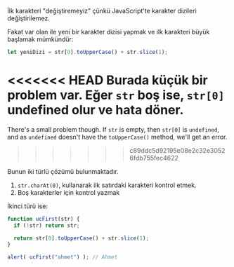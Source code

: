 İlk karakteri "değiştiremeyiz" çünkü JavaScript'te karakter dizileri değiştirilemez.

Fakat var olan ile yeni bir karakter dizisi yapmak ve ilk karakteri büyük başlamak mümkündür:

```js
let yeniDizi = str[0].toUpperCase() + str.slice(1);
```

<<<<<<< HEAD
Burada küçük bir problem var. Eğer `str` boş ise, `str[0]` undefined olur ve hata döner.
=======
There's a small problem though. If `str` is empty, then `str[0]` is `undefined`, and as `undefined` doesn't have the `toUpperCase()` method, we'll get an error.
>>>>>>> c89ddc5d92195e08e2c32e30526fdb755fec4622

Bunun iki türlü çözümü bulunmaktadır.

1. `str.charAt(0)`, kullanarak ilk satırdaki karakteri kontrol etmek.
2. Boş karakterler için kontrol yazmak

İkinci türü ise:

```js run
function ucFirst(str) {
  if (!str) return str;

  return str[0].toUpperCase() + str.slice(1);
}

alert( ucFirst("ahmet") ); // Ahmet
```

